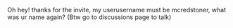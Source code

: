 Oh hey! thanks for the invite, my userusername must be mcredstoner, what was ur name again?
(Btw go to discussions page to talk)
